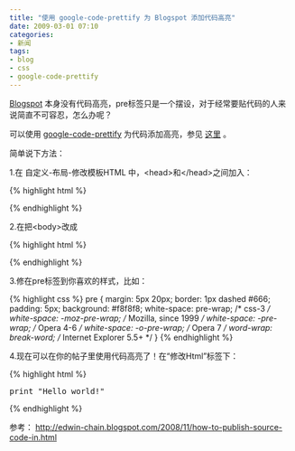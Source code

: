 ```yaml
---
title: "使用 google-code-prettify 为 Blogspot 添加代码高亮"
date: 2009-03-01 07:10
categories:
- 新闻
tags:
- blog
- css
- google-code-prettify
---
```


[Blogspot](http://ivenvd.blogspot.com/)
本身没有代码高亮，pre标签只是一个摆设，对于经常要贴代码的人来说简直不可容忍，怎么办呢？

可以使用
[google-code-prettify](http://code.google.com/p/google-code-prettify/)
为代码添加高亮，参见
[这里](http://google-code-prettify.googlecode.com/svn/trunk/README.html)
。

简单说下方法：

1.在 自定义-布局-修改模板HTML 中，\<head\>和\</head\>之间加入：

{% highlight html %}
<link href="prettify.css" type="text/css" rel="stylesheet" /><script type="text/javascript" src="prettify.js"></script>
{% endhighlight %}

2.在把\<body\>改成

{% highlight html %}
<body onload="prettyPrint()">
{% endhighlight %}

3.修在pre标签到你喜欢的样式，比如：

{% highlight css %}
pre {
    margin: 5px 20px;
    border: 1px dashed #666;
    padding: 5px;
    background: #f8f8f8;
    white-space: pre-wrap;
    /* css-3 */
    white-space: -moz-pre-wrap;  /* Mozilla, since 1999 */
    white-space: -pre-wrap;      /* Opera 4-6 */
    white-space: -o-pre-wrap;    /* Opera 7 */
    word-wrap: break-word;       /* Internet Explorer 5.5+ */
}
{% endhighlight %}

4.现在可以在你的帖子里使用代码高亮了！在“修改Html”标签下：

{% highlight html %}
<pre class="prettyprint">print "Hello world!"</pre>
{% endhighlight %}

参考：
[<http://edwin-chain.blogspot.com/2008/11/how-to-publish-source-code-in.html>](http://edwin-chain.blogspot.com/2008/11/how-to-publish-source-code-in.html)


